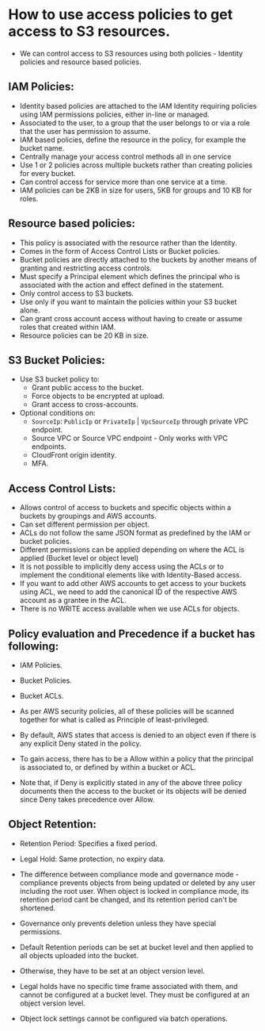 # How to use access policies to get access to S3 resources.

- We can control access to S3 resources using both policies - Identity policies
  and resource based policies.

## IAM Policies:
  - Identity based policies are attached to the IAM Identity requiring policies using
    IAM permissions policies, either in-line or managed.
  - Associated to the user, to a group that the user belongs to or via a role that
    the user has permission to assume.
  - IAM based policies, define the resource in the policy, for example the bucket name.
  - Centrally manage your access control methods all in one service
  - Use 1 or 2 policies across multiple buckets rather than creating policies for every bucket.
  - Can control access for service more than one service at a time.
  - IAM policies can be 2KB in size for users, 5KB for groups and 10 KB for roles.

## Resource based policies:
  - This policy is associated with the resource rather than the Identity.
  - Comes in the form of Access Control Lists or Bucket policies.
  - Bucket policies are directly attached to the buckets by another means of granting
    and restricting access controls.
  - Must specify a Principal element which defines the principal who is associated
    with the action and effect defined in the statement.
  - Only control access to S3 buckets.
  - Use only if you want to maintain the policies within your S3 bucket alone.
  - Can grant cross account access without having to create or assume roles that created within IAM.
  - Resource policies can be 20 KB in size.

## S3 Bucket Policies:

- Use S3 bucket policy to:
  - Grant public access to the bucket.
  - Force objects to be encrypted at upload.
  - Grant access to cross-accounts.
- Optional conditions on:
  - `SourceIp`: `PublicIp` or `PrivateIp` | `VpcSourceIp` through private VPC endpoint.
  - Source VPC or Source VPC endpoint - Only works with VPC endpoints.
  - CloudFront origin identity.
  - MFA.

## Access Control Lists:
  - Allows control of access to buckets and specific objects within a buckets by groupings
    and AWS accounts.
  - Can set different permission per object.
  - ACLs do not follow the same JSON format as predefined by the IAM or bucket policies.
  - Different permissions can be applied depending on where the ACL is applied
    (Bucket level or object level)
  - It is not possible to implicitly deny access using the ACLs or to implement the
    conditional elements like with Identity-Based access.
  - If you want to add other AWS accounts to get access to your buckets using ACL,
    we need to add the canonical ID of the respective AWS account as a grantee in the ACL.
  - There is no WRITE access available when we use ACLs for objects.

## Policy evaluation and Precedence if a bucket has following:
  - IAM Policies.
  - Bucket Policies.
  - Bucket ACLs.

  - As per AWS security policies, all of these policies will be scanned together
    for what is called as Principle of least-privileged.
  - By default, AWS states that access is denied to an object even if there is any explicit
    Deny stated in the policy.
  - To gain access, there has to be a Allow within a policy that the principal is associated to,
    or defined by within a bucket or ACL.
  - Note that, if Deny is explicitly stated in any of the above three policy documents then
    the access to the bucket or its objects will be denied since Deny takes precedence over Allow.

## Object Retention:
  - Retention Period: Specifies a fixed period.
  - Legal Hold: Same protection, no expiry data.

- The difference between compliance mode and governance mode - compliance prevents objects from being updated or
  deleted by any user including the root user. When object is locked in compliance mode, its retention period cant be changed,
  and its retention period can't be shortened.

- Governance only prevents deletion unless they have special permissions.

- Default Retention periods can be set at bucket level and then applied to all objects uploaded into the bucket.
- Otherwise, they have to be set at an object version level.
- Legal holds have no specific time frame associated with them, and cannot be configured at a bucket level.
  They must be configured at an object version level.
- Object lock settings cannot be configured via batch operations.